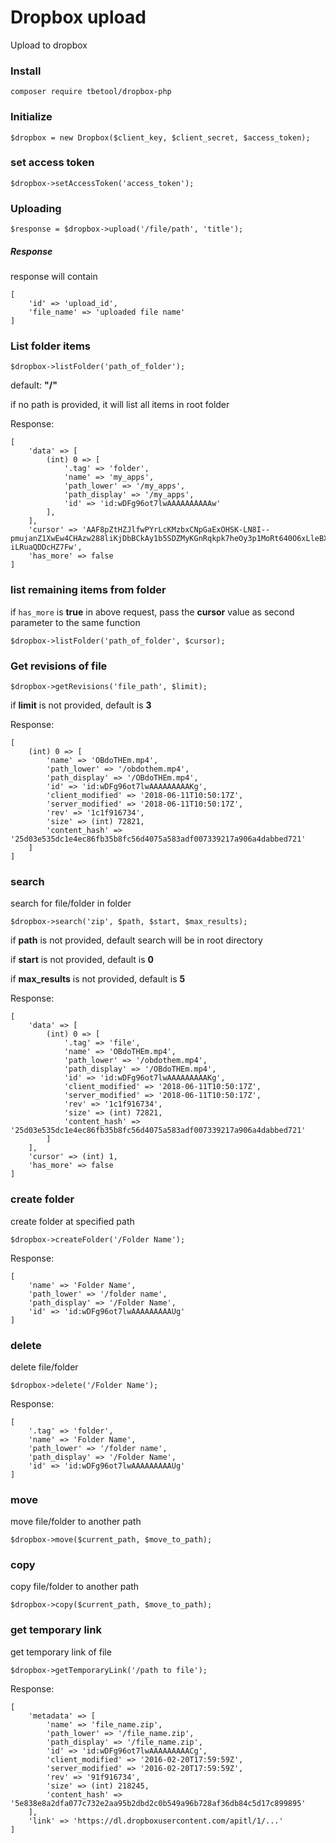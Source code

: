 # Dropbox upload
Upload to dropbox

### Install
```
composer require tbetool/dropbox-php
```

### Initialize
```
$dropbox = new Dropbox($client_key, $client_secret, $access_token);
```

### set access token
```
$dropbox->setAccessToken('access_token');
```

### Uploading
```
$response = $dropbox->upload('/file/path', 'title');
```

##### Response
response will contain
```
[
    'id' => 'upload_id',
    'file_name' => 'uploaded file name'
]
```

### List folder items
```
$dropbox->listFolder('path_of_folder');
```
default: **"/"**

if no path is provided, it will list all items in root folder

Response:
```
[
	'data' => [
		(int) 0 => [
			'.tag' => 'folder',
			'name' => 'my_apps',
			'path_lower' => '/my_apps',
			'path_display' => '/my_apps',
			'id' => 'id:wDFg96ot7lwAAAAAAAAAAw'
		],
	],
	'cursor' => 'AAF8pZtHZJlfwPYrLcKMzbxCNpGaExOHSK-LN8I--pmujanZ1XwEw4CHAzw288liKjDbBCkAy1b5SDZMyKGnRqkpk7heOy3p1MoRt640O6xLleBXRNEn41kTQ4GaWpVLHPuWWiBXTFiOFuC_ig67zb9K2KSwnAW-iLRuaQDDcHZ7Fw',
	'has_more' => false
]
```
### list remaining items from folder
if `has_more` is **true** in above request, pass the **cursor** value as second parameter to the same function
```
$dropbox->listFolder('path_of_folder', $cursor);

```

### Get revisions of file
```
$dropbox->getRevisions('file_path', $limit);
```
if **limit** is not provided, default is **3**

Response:
```
[
	(int) 0 => [
		'name' => 'OBdoTHEm.mp4',
		'path_lower' => '/obdothem.mp4',
		'path_display' => '/OBdoTHEm.mp4',
		'id' => 'id:wDFg96ot7lwAAAAAAAAAKg',
		'client_modified' => '2018-06-11T10:50:17Z',
		'server_modified' => '2018-06-11T10:50:17Z',
		'rev' => '1c1f916734',
		'size' => (int) 72821,
		'content_hash' => '25d03e535dc1e4ec86fb35b8fc56d4075a583adf007339217a906a4dabbed721'
	]
]
```

### search
search for file/folder in folder
```
$dropbox->search('zip', $path, $start, $max_results);
```
if **path** is not provided, default search will be in root directory

if **start** is not provided, default is **0**

if **max_results** is not provided, default is **5**

Response:
```
[
	'data' => [
		(int) 0 => [
			'.tag' => 'file',
			'name' => 'OBdoTHEm.mp4',
			'path_lower' => '/obdothem.mp4',
			'path_display' => '/OBdoTHEm.mp4',
			'id' => 'id:wDFg96ot7lwAAAAAAAAAKg',
			'client_modified' => '2018-06-11T10:50:17Z',
			'server_modified' => '2018-06-11T10:50:17Z',
			'rev' => '1c1f916734',
			'size' => (int) 72821,
			'content_hash' => '25d03e535dc1e4ec86fb35b8fc56d4075a583adf007339217a906a4dabbed721'
		]
	],
	'cursor' => (int) 1,
	'has_more' => false
]
```

### create folder
create folder at specified path
```
$dropbox->createFolder('/Folder Name');
```

Response:
```
[
	'name' => 'Folder Name',
	'path_lower' => '/folder name',
	'path_display' => '/Folder Name',
	'id' => 'id:wDFg96ot7lwAAAAAAAAAUg'
]
```

### delete
delete file/folder
```
$dropbox->delete('/Folder Name');
```

Response:
```
[
	'.tag' => 'folder',
	'name' => 'Folder Name',
	'path_lower' => '/folder name',
	'path_display' => '/Folder Name',
	'id' => 'id:wDFg96ot7lwAAAAAAAAAUg'
]
```

### move
move file/folder to another path
```
$dropbox->move($current_path, $move_to_path);
```

### copy
copy file/folder to another path
```
$dropbox->copy($current_path, $move_to_path);
```

### get temporary link
get temporary link of file
```
$dropbox->getTemporaryLink('/path to file');
```

Response:
```
[
	'metadata' => [
		'name' => 'file_name.zip',
		'path_lower' => '/file_name.zip',
		'path_display' => '/file_name.zip',
		'id' => 'id:wDFg96ot7lwAAAAAAAAACg',
		'client_modified' => '2016-02-20T17:59:59Z',
		'server_modified' => '2016-02-20T17:59:59Z',
		'rev' => '91f916734',
		'size' => (int) 218245,
		'content_hash' => '5e838e8a2dfa077c732e2aa95b2dbd2c0b549a96b728af36db84c5d17c899895'
	],
	'link' => 'https://dl.dropboxusercontent.com/apitl/1/...'
]
```
